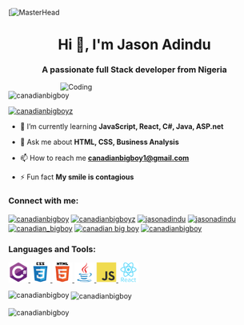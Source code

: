 [![MasterHead](https://www.charpeni.com/_next/image?url=%2Fstatic%2Fimages%2Farrow-functions-in-class-properties-might-not-be-as-great-as-we-think%2Fbanner.gif&w=1920&q=75)
<h1 align="center">Hi 👋, I'm Jason Adindu</h1>
<h3 align="center">A passionate full Stack developer from Nigeria</h3>
<img align="right" alt="Coding" width="400" src="https://cdn.dribbble.com/users/1162077/screenshots/3848914/programmer.gif"



<p align="left"> <img src="https://komarev.com/ghpvc/?username=canadianbigboy&label=Profile%20views&color=0e75b6&style=flat" alt="canadianbigboy" /> </p>

<p align="left"> <a href="https://twitter.com/canadianbigboyz" target="blank"><img src="https://img.shields.io/twitter/follow/canadianbigboyz?logo=twitter&style=for-the-badge" alt="canadianbigboyz" /></a> </p>

- 🌱 I’m currently learning **JavaScript, React, C#, Java, ASP.net**

- 💬 Ask me about **HTML, CSS, Business Analysis**

- 📫 How to reach me **canadianbigboy1@gmail.com**

- ⚡ Fun fact **My smile is contagious**

<h3 align="left">Connect with me:</h3>
<p align="left">
<a href="https://dev.to/canadianbigboy" target="blank"><img align="center" src="https://raw.githubusercontent.com/rahuldkjain/github-profile-readme-generator/master/src/images/icons/Social/devto.svg" alt="canadianbigboy" height="30" width="40" /></a>
<a href="https://twitter.com/canadianbigboyz" target="blank"><img align="center" src="https://raw.githubusercontent.com/rahuldkjain/github-profile-readme-generator/master/src/images/icons/Social/twitter.svg" alt="canadianbigboyz" height="30" width="40" /></a>
<a href="https://linkedin.com/in/jasonadindu" target="blank"><img align="center" src="https://raw.githubusercontent.com/rahuldkjain/github-profile-readme-generator/master/src/images/icons/Social/linked-in-alt.svg" alt="jasonadindu" height="30" width="40" /></a>
<a href="https://fb.com/jasonadindu" target="blank"><img align="center" src="https://raw.githubusercontent.com/rahuldkjain/github-profile-readme-generator/master/src/images/icons/Social/facebook.svg" alt="jasonadindu" height="30" width="40" /></a>
<a href="https://instagram.com/canadian_bigboy" target="blank"><img align="center" src="https://raw.githubusercontent.com/rahuldkjain/github-profile-readme-generator/master/src/images/icons/Social/instagram.svg" alt="canadian_bigboy" height="30" width="40" /></a>
<a href="https://www.youtube.com/c/canadian big boy" target="blank"><img align="center" src="https://raw.githubusercontent.com/rahuldkjain/github-profile-readme-generator/master/src/images/icons/Social/youtube.svg" alt="canadian big boy" height="30" width="40" /></a>
<a href="https://www.leetcode.com/canadianbigboy" target="blank"><img align="center" src="https://raw.githubusercontent.com/rahuldkjain/github-profile-readme-generator/master/src/images/icons/Social/leet-code.svg" alt="canadianbigboy" height="30" width="40" /></a>
</p>

<h3 align="left">Languages and Tools:</h3>
<p align="left"> <a href="https://www.w3schools.com/cs/" target="_blank" rel="noreferrer"> <img src="https://raw.githubusercontent.com/devicons/devicon/master/icons/csharp/csharp-original.svg" alt="csharp" width="40" height="40"/> </a> <a href="https://www.w3schools.com/css/" target="_blank" rel="noreferrer"> <img src="https://raw.githubusercontent.com/devicons/devicon/master/icons/css3/css3-original-wordmark.svg" alt="css3" width="40" height="40"/> </a> <a href="https://www.w3.org/html/" target="_blank" rel="noreferrer"> <img src="https://raw.githubusercontent.com/devicons/devicon/master/icons/html5/html5-original-wordmark.svg" alt="html5" width="40" height="40"/> </a> <a href="https://www.java.com" target="_blank" rel="noreferrer"> <img src="https://raw.githubusercontent.com/devicons/devicon/master/icons/java/java-original.svg" alt="java" width="40" height="40"/> </a> <a href="https://developer.mozilla.org/en-US/docs/Web/JavaScript" target="_blank" rel="noreferrer"> <img src="https://raw.githubusercontent.com/devicons/devicon/master/icons/javascript/javascript-original.svg" alt="javascript" width="40" height="40"/> </a> <a href="https://reactjs.org/" target="_blank" rel="noreferrer"> <img src="https://raw.githubusercontent.com/devicons/devicon/master/icons/react/react-original-wordmark.svg" alt="react" width="40" height="40"/> </a> </p>

<p><img align="left" src="https://github-readme-stats.vercel.app/api/top-langs?username=canadianbigboy&show_icons=true&locale=en&layout=compact" alt="canadianbigboy" /></p>

<p>&nbsp;<img align="center" src="https://github-readme-stats.vercel.app/api?username=canadianbigboy&show_icons=true&locale=en" alt="canadianbigboy" /></p>

<p><img align="center" src="https://github-readme-streak-stats.herokuapp.com/?user=canadianbigboy&" alt="canadianbigboy" /></p>
